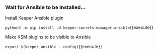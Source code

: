 ### Wait for Ansible to be installed...

Install Keeper Ansible plugin

`python3 -m pip install -U keeper-secrets-manager-ansible`{{execute}}

Make KSM plugins to be visible to Ansible

`export $(keeper_ansible --config)`{{execute}}

